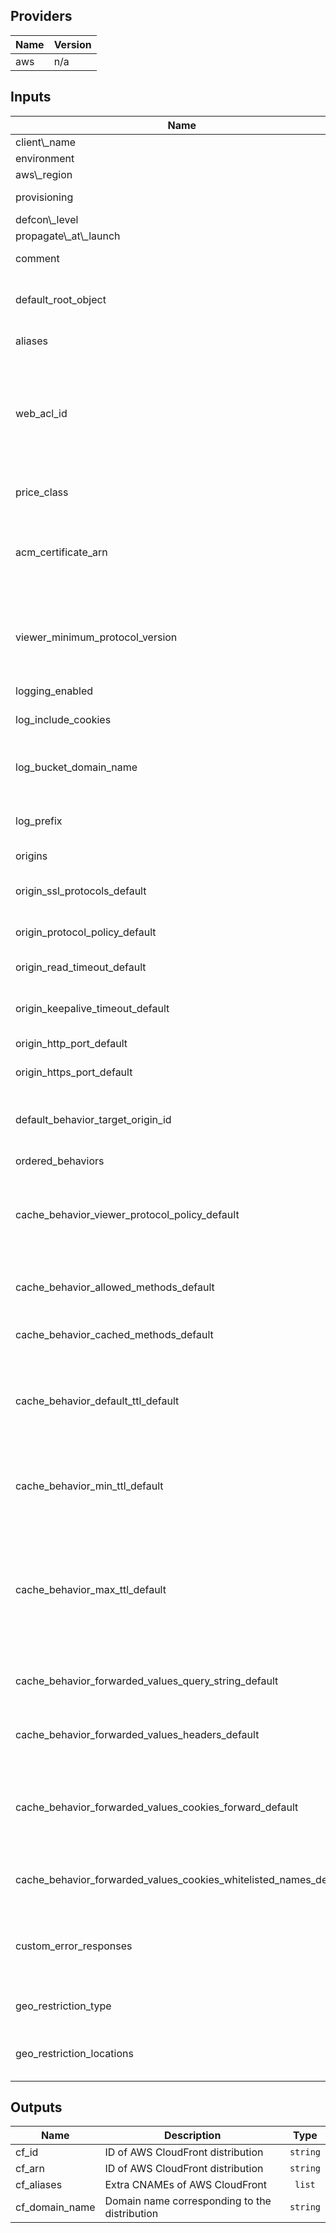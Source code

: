 ## Providers

| Name | Version |
|------|---------|
| aws | n/a |

## Inputs

| Name | Description | Type | Default | Required |
|------|-------------|------|---------|:-----:|
| client\\_name | Name of the client. | `string` | n/a | yes |
| environment | The organization environment | `string` | n/a | yes |
| aws\\_region | This is the AWS region. | `string` | n/a | yes |
| provisioning | Is it manually provisioned or using terraform? | `string` | n/a | yes |
| defcon\\_level | Level of distress! | `number` | n/a | yes |
| propagate\\_at\\_launch | Propogate at launch | `bool` | n/a | yes |
| comment | Any comments you want to include about the distribution. | `string` | Managed by Terraform | no |
| default\_root\_object | The object that you want CloudFront to return (for example, index.html) when an end user requests the root URL. | `string` | index.html | no |
| aliases | Extra CNAMEs (alternate domain names), if any, for this distribution. | `list` | [] | no |
| web\_acl\_id | If you're using AWS WAF to filter CloudFront requests, the Id of the AWS WAF web ACL that is associated with the distribution. The WAF Web ACL must exist in the WAF Global (CloudFront) region and the credentials configuring this argument must have waf:GetWebACL permissions assigned. | `string` |  | no |
| price\_class | The price class for this distribution. One of PriceClass\_All, PriceClass\_200, PriceClass\_100. | `string` | PriceClass\_All | no |
| acm\_certificate\_arn | The IAM certificate identifier of the custom viewer certificate for this distribution if you are using a custom domain. Specify this, acm\_certificate\_arn, or cloudfront\_default\_certificate. | `string` |  | no |
| viewer\_minimum\_protocol\_version | The minimum version of the SSL protocol that you want CloudFront to use for HTTPS connections. Can only be set if cloudfront\_default\_certificate = false. One of SSLv3, TLSv1, TLSv1\_2016, TLSv1.1\_2016 or TLSv1.2\_2018. | `string` | TLSv1.1\_2016 | no |
| logging\_enabled | Wether logging config enabled | `bool` | false | no |
| log\_include\_cookies | Specifies whether you want CloudFront to include cookies in access logs. | `bool` | true | no |
| log\_bucket\_domain\_name | The Amazon S3 bucket to store the access logs in, for example, myawslogbucket.s3.amazonaws.com. Required if logging\_enabled is true. | `string` |  | no |
| log\_prefix | An optional string that you want CloudFront to prefix to the access log filenames for this distribution, for example, myprefix/. | `string` | logs | no |
| origins | A list of the origin objects. | `list` | [] | no |
| origin\_ssl\_protocols\_default | The SSL/TLS protocols that you want CloudFront to use when communicating with your origin over HTTPS. | `list` | ["TLSv1", "TLSv1.1", "TLSv1.2"] | no |
| origin\_protocol\_policy\_default | The origin protocol policy to apply to your origin. | `string` | match-viewer | no |
| origin\_read\_timeout\_default | The Custom Read timeout, in seconds. By default, AWS enforces a limit of 60. | `number` | 60 | no |
| origin\_keepalive\_timeout\_default | The Custom KeepAlive timeout, in seconds. By default, AWS enforces a limit of 60. | `number` | 60 | no |
| origin\_http\_port\_default | The HTTP port the custom origin listens on. | `number` | 80 | no |
| origin\_https\_port\_default | The HTTPS port the custom origin listens on. | `number` | 443 | no |
| default\_behavior\_target\_origin\_id | The value of ID for the origin that you want CloudFront to route requests to when a request matches the path pattern either for a cache behavior or for the default cache behavior. | `string` | n/a | yes |
| ordered\_behaviors | A list of the ordered behaviors | `list` | [] | no |
| cache\_behavior\_viewer\_protocol\_policy\_default | Use this element to specify the protocol that users can use to access the files in the origin specified by TargetOriginId when a request matches the path pattern in PathPattern. One of allow-all, https-only, or redirect-to-https. | `string` | redirect-to-https | no |
| cache\_behavior\_allowed\_methods\_default | Controls which HTTP methods CloudFront processes and forwards to your Amazon S3 bucket or your custom origin. | `list` | ["GET", "HEAD", "OPTIONS"] | no |
| cache\_behavior\_cached\_methods\_default | Controls whether CloudFront caches the response to requests using the specified HTTP methods. | `list` | ["GET", "HEAD", "OPTIONS"] | no |
| cache\_behavior\_default\_ttl\_default | The default amount of time (in seconds) that an object is in a CloudFront cache before CloudFront forwards another request in the absence of an Cache-Control max-age or Expires header. Defaults to 1 day. | `number` | 86400 | no |
| cache\_behavior\_min\_ttl\_default | The minimum amount of time that you want objects to stay in CloudFront caches before CloudFront queries your origin to see whether the object has been updated. Defaults to 0 seconds. | `number` | 0 | no |
| cache\_behavior\_max\_ttl\_default | The maximum amount of time (in seconds) that an object is in a CloudFront cache before CloudFront forwards another request to your origin to determine whether the object has been updated. Only effective in the presence of Cache-Control max-age, Cache-Control s-maxage, and Expires headers. Defaults to 365 days. | `number` | 31536000 | no |
| cache\_behavior\_forwarded\_values\_query\_string\_default | Indicates whether you want CloudFront to forward query strings to the origin that is associated with this cache behavior. | `bool` | false | no |
| cache\_behavior\_forwarded\_values\_headers\_default | Specifies the Headers, if any, that you want CloudFront to vary upon for this cache behavior. Specify * to include all headers. | `list` | [] | no |
| cache\_behavior\_forwarded\_values\_cookies\_forward\_default | Specifies whether you want CloudFront to forward cookies to the origin that is associated with this cache behavior. You can specify all, none or whitelist. If whitelist, you must include the subsequent whitelisted\_names. | `string` | none | no |
| cache\_behavior\_forwarded\_values\_cookies\_whitelisted\_names\_default | If you have specified whitelist to forward, the whitelisted cookies that you want CloudFront to forward to your origin. | `list` | [] | no |
| custom\_error\_responses | List of one or more custom error response element maps. | `list` | [{error\_caching\_min\_ttl = 0 \ error\_code = 403 \ response\_code = 200 \ response\_page\_path = "/index.html"}] | no |
| geo\_restriction\_type | The method that you want to use to restrict distribution of your content by country: none, whitelist, or blacklist. | `string` | none | no |
| geo\_restriction\_locations | The ISO 3166-1-alpha-2 codes for which you want CloudFront either to distribute your content (whitelist) or not distribute your content (blacklist). | `list` | [] | no |

## Outputs

| Name | Description | Type |
|------|-------------|:-----:|
| cf\_id | ID of AWS CloudFront distribution | `string` |
| cf\_arn | ID of AWS CloudFront distribution | `string` |
| cf\_aliases | Extra CNAMEs of AWS CloudFront | `list` |
| cf\_domain\_name | Domain name corresponding to the distribution | `string` |

